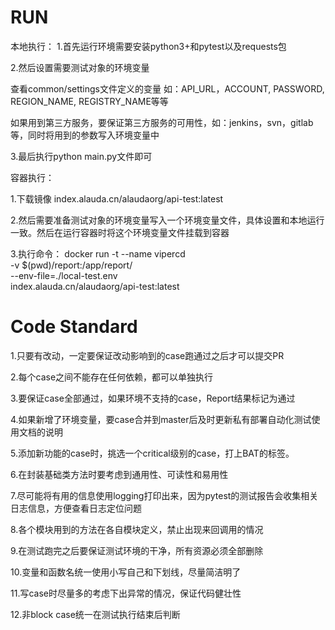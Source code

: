 # RUN
本地执行：
1.首先运行环境需要安装python3+和pytest以及requests包

2.然后设置需要测试对象的环境变量

查看common/settings文件定义的变量
如：API_URL，ACCOUNT, PASSWORD, REGION_NAME, REGISTRY_NAME等等

如果用到第三方服务，要保证第三方服务的可用性，如：jenkins，svn，gitlab等，同时将用到的参数写入环境变量中

3.最后执行python main.py文件即可

容器执行：

1.下载镜像 index.alauda.cn/alaudaorg/api-test:latest

2.然后需要准备测试对象的环境变量写入一个环境变量文件，具体设置和本地运行一致。然后在运行容器时将这个环境变量文件挂载到容器

3.执行命令：
docker run -t --name vipercd \
	-v $(pwd)/report:/app/report/ \
	--env-file=./local-test.env \
	index.alauda.cn/alaudaorg/api-test:latest


# Code Standard

1.只要有改动，一定要保证改动影响到的case跑通过之后才可以提交PR

2.每个case之间不能存在任何依赖，都可以单独执行

3.要保证case全部通过，如果环境不支持的case，Report结果标记为通过

4.如果新增了环境变量，要case合并到master后及时更新私有部署自动化测试使用文档的说明

5.添加新功能的case时，挑选一个critical级别的case，打上BAT的标签。

6.在封装基础类方法时要考虑到通用性、可读性和易用性

7.尽可能将有用的信息使用logging打印出来，因为pytest的测试报告会收集相关日志信息，方便查看日志定位问题

8.各个模块用到的方法在各自模块定义，禁止出现来回调用的情况

9.在测试跑完之后要保证测试环境的干净，所有资源必须全部删除

10.变量和函数名统一使用小写自己和下划线，尽量简洁明了

11.写case时尽量多的考虑下出异常的情况，保证代码健壮性

12.非block case统一在测试执行结束后判断
